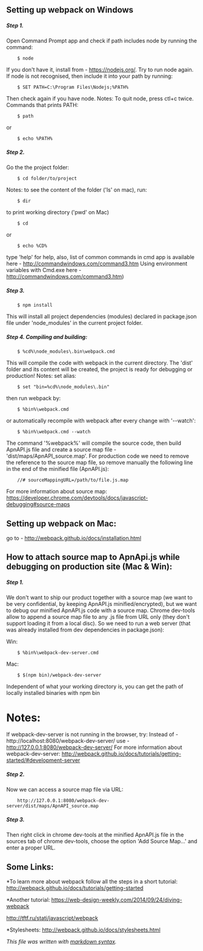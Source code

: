 ## Setting up webpack on Windows

##### Step 1. 
Open Command Prompt app and check if path includes node by running the command:

        $ node
If you don't have it, install from - https://nodejs.org/.
Try to run node again.
If node is not recognised, then include it into your path by running:

        $ SET PATH=C:\Program Files\Nodejs;%PATH%
Then check again if you have node.
Notes:
To quit node, press ctl+c twice.
Commands that prints PATH:

        $ path
or

        $ echo %PATH%


##### Step 2.
Go the the project folder:

        $ cd folder/to/project
Notes:
to see the content of the folder ('ls' on mac), run:
        
        $ dir
to print working directory ('pwd' on Mac)

        $ cd
or

        $ echo %CD%
type 'help' for help,
also, list of common commands in cmd app is available here - http://commandwindows.com/command3.htm
Using environment variables with Cmd.exe here - http://commandwindows.com/command3.htm)

##### Step 3.

        $ npm install
This will install all project dependencies (modules) declared in package.json file under 'node_modules' in the current project folder.

##### Step 4. Compiling and building:

        $ %cd%\node_modules\.bin\webpack.cmd
This will compile the code with webpack in the current directory.
The 'dist' folder and its content will be created, the project is ready for debugging or production!
Notes:
set alias:

        $ set "bin=%cd%\node_modules\.bin"
then run webpack by:

        $ %bin%\webpack.cmd
or automatically recompile with webpack after every change with '--watch':
        
        $ %bin%\webpack.cmd --watch


The command '%webpack%' will compile the source code, then build ApnAPI.js file and create a source map file - 'dist/maps/ApnAPI_source.map'.
For production code we need to remove the reference to the source map file,
so remove manually the following line in the end of the minified file (ApnAPI.js):
        
        //# sourceMappingURL=/path/to/file.js.map
For more information about source map:
https://developer.chrome.com/devtools/docs/javascript-debugging#source-maps 

## Setting up webpack on Mac:
go to - http://webpack.github.io/docs/installation.html


## How to attach source map to ApnApi.js while debugging on production site (Mac & Win):
##### Step 1.
We don't want to ship our product together with a source map (we want to be very confidential,
by keeping ApnAPI.js minified/encrypted), but we want to debug our minified ApnAPI.js code with a source map.
Chrome dev-tools allow to append a source map file to any .js file from URL only (they don't support loading it from a local disc).
So we need to run a web server (that was already installed from dev dependencies in package.json):

Win:

        $ %bin%\webpack-dev-server.cmd
Mac:

        $ $(npm bin)/webpack-dev-server
Independent of what your working directory is, you can get the path of locally installed binaries with
npm bin
# Notes:
If webpack-dev-server is not running in the browser, try:
Instead of - http://localhost:8080/webpack-dev-server/
use - http://127.0.0.1:8080/webpack-dev-server/
For more information about webpack-dev-server: http://webpack.github.io/docs/tutorials/getting-started/#development-server

##### Step 2.
Now we can access a source map file via URL:
    
        http://127.0.0.1:8080/webpack-dev-server/dist/maps/ApnAPI_source.map

##### Step 3.
Then right click in chrome dev-tools at the minified ApnAPI.js file in the sources tab of chrome dev-tools,
choose the option 'Add Source Map...' and enter a proper URL.


## Some Links:
*To learn more about webpack follow all the steps in a short tutorial:
http://webpack.github.io/docs/tutorials/getting-started

*Another tutorial:
https://web-design-weekly.com/2014/09/24/diving-webpack

http://tftf.ru/stati/javascript/webpack

*Stylesheets:
http://webpack.github.io/docs/stylesheets.html

*This file was written with [markdown syntax](https://guides.github.com/features/mastering-markdown/).*